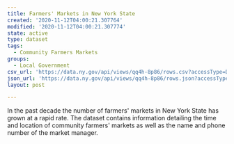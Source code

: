 ```yaml
---
title: Farmers' Markets in New York State
created: '2020-11-12T04:00:21.307764'
modified: '2020-11-12T04:00:21.307774'
state: active
type: dataset
tags:
  - Community Farmers Markets
groups:
  - Local Government
csv_url: 'https://data.ny.gov/api/views/qq4h-8p86/rows.csv?accessType=DOWNLOAD'
json_url: 'https://data.ny.gov/api/views/qq4h-8p86/rows.json?accessType=DOWNLOAD'
layout: post

---
```

In the past decade the number of farmers' markets in New York State has grown at a rapid rate.  The dataset contains information detailing the time and location of community farmers' markets as well as the name and phone number of the market manager.
